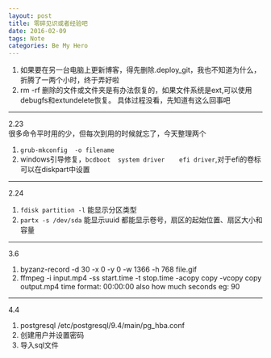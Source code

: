 ```yaml
---
layout: post
title: 零碎见识或者经验吧
date: 2016-02-09
tags: Note
categories: Be My Hero
---
```


1. 如果要在另一台电脑上更新博客，得先删除.deploy_git，我也不知道为什么，折腾了一两个小时，终于弄好啦
2. rm -rf 删除的文件或文件夹是有办法恢复的，如果文件系统是ext,可以使用debugfs和extundelete恢复。
具体过程没看，先知道有这么回事吧

------------
2.23  
很多命令平时用的少，但每次到用的时候就忘了，今天整理两个   
1. `grub-mkconfig  -o filename`   
2.  windows引导修复，`bcdboot  system driver    efi driver`,对于efi的卷标可以在diskpart中设置
--------
2.24
1. `fdisk partition -l` 能显示分区类型
2. `partx -s /dev/sda` 能显示uuid
都能显示卷号，扇区的起始位置、扇区大小和容量

---
3.6
1. byzanz-record -d 30 -x 0 -y 0 -w 1366 -h 768 file.gif
2. ffmpeg -i input.mp4 -ss start.time -t stop.time -acopy copy -vcopy copy output.mp4
time format: 00:00:00
also how much seconds eg: 90

---
4.4
1. postgresql /etc/postgresql/9.4/main/pg_hba.conf
2. 创建用户并设置密码
3. 导入sql文件
